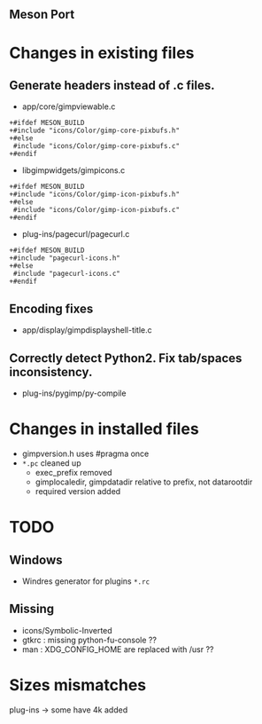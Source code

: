 Meson Port
-----------

# Changes in existing files

## Generate headers instead of .c files.
* app/core/gimpviewable.c
```
+#ifdef MESON_BUILD
+#include "icons/Color/gimp-core-pixbufs.h"
+#else
 #include "icons/Color/gimp-core-pixbufs.c"
+#endif
```

* libgimpwidgets/gimpicons.c
```
+#ifdef MESON_BUILD
+#include "icons/Color/gimp-icon-pixbufs.h"
+#else
 #include "icons/Color/gimp-icon-pixbufs.c"
+#endif
```

* plug-ins/pagecurl/pagecurl.c
```
+#ifdef MESON_BUILD
+#include "pagecurl-icons.h"
+#else
 #include "pagecurl-icons.c"
+#endif
```

## Encoding fixes
* app/display/gimpdisplayshell-title.c

## Correctly detect Python2. Fix tab/spaces inconsistency.
* plug-ins/pygimp/py-compile


# Changes in installed files
* gimpversion.h uses #pragma once
* `*.pc` cleaned up
  - exec_prefix removed
  - gimplocaledir, gimpdatadir relative to prefix, not datarootdir
  - required version added


# TODO

## Windows
* Windres generator for plugins `*.rc`


## Missing
* icons/Symbolic-Inverted
* gtkrc : missing python-fu-console ??
* man : XDG_CONFIG_HOME are replaced with /usr ??

# Sizes mismatches
plug-ins -> some have 4k added
